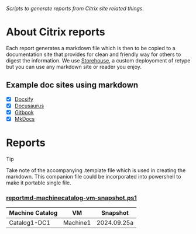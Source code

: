 _Scripts to generate reports from Citrix site related things._

# About Citrix reports

Each report generates a markdown file which is then to be copied to a documentation site that provides for clean and friendly way for others to digest the information. We use [Storehouse](https://github.com/virtualizebrief/collection/tree/main/retype), a custom deployoment of retype but you can use any markdown site or reader you enjoy.

## Example doc sites using markdown

- [x] [Docsify](https://docsify.org)
- [x] [Docusaurus](https://docusaurus.io/)
- [x] [Gitbook](https://gitbook.com)
- [x] [MkDocs](https://mkdocs.org)

# Reports

> [!TIP]
> Take note of the accompanying .template file which is used in creating the markdown. This companion file could be incorporated into powershell to make it portable single file.

### [reportmd-machinecatalog-vm-snapshot.ps1](reportmd-machinecatalog-vm-snapshot.ps1)

| Machine Catalog | VM | Snapshot |
| --- | --- | --- |
|Catalog1-DC1 | Machine1 | 2024.09.25a |
